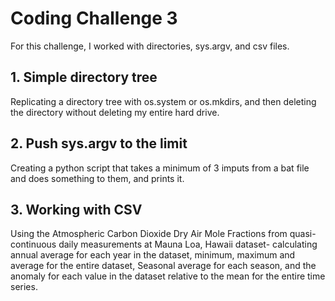 # Coding Challenge 3

For this challenge, I worked with directories, sys.argv, and csv files.

## 1. Simple directory tree
Replicating a directory tree with os.system or os.mkdirs, and then deleting the directory without deleting my entire hard drive.

## 2. Push sys.argv to the limit
Creating a python script that takes a minimum of 3 imputs from a bat file and does something to them, and prints it.

## 3. Working with CSV
Using the Atmospheric Carbon Dioxide Dry Air Mole Fractions from quasi-continuous daily measurements at Mauna Loa, Hawaii dataset- 
calculating annual average for each year in the dataset, minimum, maximum and average for the entire dataset, Seasonal average for each season, and the anomaly for each value in the dataset relative to the mean for the entire time series.
